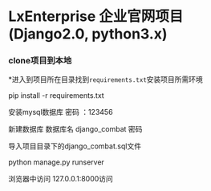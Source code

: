 # LxEnterprise 企业官网项目(Django2.0, python3.x)

### clone项目到本地


*进入到项目所在目录找到` requirements.txt `安装项目所需环境

pip install -r requirements.txt

安装mysql数据库 密码 ：123456

新建数据库  数据库名  django_combat 密码

导入项目目录下的django_combat.sql文件

python manage.py runserver 

浏览器中访问 127.0.0.1:8000访问
   

